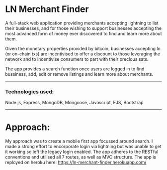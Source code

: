 # LN Merchant Finder

A full-stack web application providing merchants accepting lightning to list their businesses, and for those wishing to support businesses accepting the most advanced form of money ever discovered to find and learn more about them.

Given the monetary properties provided by bitcoin, businesses accepting ln (or on-chain txs) are incentivised to offer a discount to those leveraging the network and to incentivise consumers to part with their precious sats.

The app provides a search function once users are logged in to find bussiness, add, edit or remove listings and learn more about merchants.

---

### Technologies used: 

Node.js, Express, MongoDB, Mongoose, Javascript, EJS, Bootstrap


---

# Approach:
My approach was to create a mobile first app focussed around search. I made a strong effort to encorporate login via lightning but was unable to get it working so left the legacy login enabled. 
The app adheres to the RESTful conventions and utilised all 7 routes, as well as MVC structure. The app is reployed on heroku here: https://ln-merchant-finder.herokuapp.com/